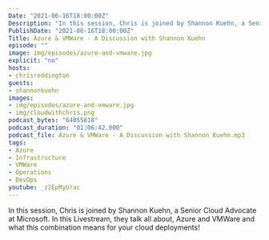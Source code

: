 ```yaml
---
Date: "2021-06-16T18:00:00Z"
Description: "In this session, Chris is joined by Shannon Kuehn, a Senior Cloud Advocate at Microsoft. In this Livestream, they talk all about, Azure and VMWare and what this combination means for your cloud deployments!"
PublishDate: "2021-06-16T18:00:00Z"
Title: Azure & VMWare - A Discussion with Shannon Kuehn
episode: ""
image: img/episodes/azure-and-vmware.jpg
explicit: "no"
hosts:
- chrisreddington
guests:
- shannonkuehn
images:
- img/episodes/azure-and-vmware.jpg
- img/cloudwithchris.png
podcast_bytes: "64055818"
podcast_duration: "01:06:42.000"
podcast_file: Azure & VMWare - A Discussion with Shannon Kuehn.mp3
tags:
- Azure
- Infrastructure
- VMWare
- Operations
- DevOps
youtube: _z2EpMyUrac
---
```

In this session, Chris is joined by Shannon Kuehn, a Senior Cloud Advocate at Microsoft. In this Livestream, they talk all about, Azure and VMWare and what this combination means for your cloud deployments!
